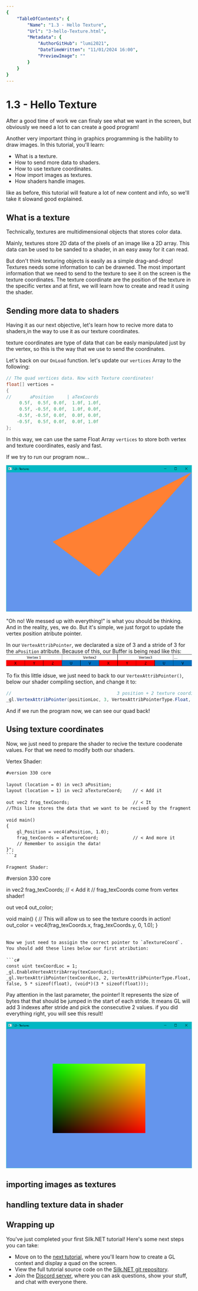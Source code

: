```yaml
---
{
    "TableOfContents": {
        "Name": "1.3 - Hello Texture",
        "Url": "3-hello-Texture.html",
        "Metadata": {
            "AuthorGitHub": "lumi2021",
            "DateTimeWritten": "11/01/2024 16:00",
            "PreviewImage": ""
        }
    }
}
---
```


# 1.3 - Hello Texture
<?# Info "You can view the source code for this tutorial [here](../sources/1.3-final-result.html). This tutorial builds on the previous tutorial. If you haven't read it, you can do so [here](1-hello-window.html)." /?>

After a good time of work we can finaly see what we want in the screen, but obviously we need a lot to can create a good program!

Another very important thing in graphics programming is the hability to draw images. In this tutorial, you'll learn:

* What is a texture.
* How to send more data to shaders.
* How to use texture coordinates.
* How import images as textures.
* How shaders handle images.

like as before, this tutorial will feature a lot of new content and info, so we'll take it slowand good explained.

## What is a texture
Technically, textures are multidimensional objects that stores color data.

Mainly, textures store 2D data of the pixels of an image like a 2D array.
This data can be used to be sanded to a shader, in an easy away for it can read.

<?# Info "there's 1D or 3D texture objects, but we will focus on 2D" /?>

But don't think texturing objects is easily as a simple drag-and-drop! Textures needs some information to can be drawned.
The most important information that we need to send to the texture to see it on the screen is the texture coordinates.
The texture coordinate are the position of the texture in the specific vertex and at first, we will learn how to create
and read it using the shader.


## Sending more data to shaders
Having it as our next objective, let's learn how to recive more data to shaders,in the way to use it as our texture coordinates.

texture coordinates are type of data that can be easly manipulated just by the vertex, so this is the way that we use to send the
coordinates.

Let's back on our `OnLoad` function. let's update our `vertices` Array to the following:
```c#
// The quad vertices data. Now with Texture coordinates!
float[] vertices =
{
//       aPosition     | aTexCoords
     0.5f,  0.5f, 0.0f,  1.0f, 1.0f,
     0.5f, -0.5f, 0.0f,  1.0f, 0.0f,
    -0.5f, -0.5f, 0.0f,  0.0f, 0.0f,
    -0.5f,  0.5f, 0.0f,  0.0f, 1.0f
};
```

In this way, we can use the same Float Array `vertices` to store both vertex and texture coordinates, easly and fast.

If we try to run our program now...

![A really messed up quad!](../../../images/opengl/chapter1/leasson3/messed-up-quad.png)

"Oh no! We messed up with everything!" is what you should be thinking. And in the reality, yes, we do. But it's simple, we just
forgot to update the vertex position atribute pointer.

In our `VertexAttribPointer`, we declarated a size of 3 and a stride of 3 for the `aPosition` atribute.
Because of this, our Buffer is being read like this:
![Buffer reading wrong data](../../../images/opengl/chapter1/leasson3/wrong-pointers.png)

To fix this little idsue, we just need to back to our `VertexAttribPointer()`, below our shader compiling section, and
change it to:
```c#
//                                        3 position + 2 texture coordinates! \/
_gl.VertexAttribPointer(positionLoc, 3, VertexAttribPointerType.Float, false, 5 * sizeof(float), (void*)0);
```

And if we run the program now, we can see our quad back!

## Using texture coordinates
Now, we just need to prepare the shader to recive the texture coodenate values. For that we need to modify both our shaders.

Vertex Shader:
```
#version 330 core

layout (location = 0) in vec3 aPosition;
layout (location = 1) in vec2 aTextureCoord;    // < Add it

out vec2 frag_texCoords;                        // < It
//This line stores the data that we want to be recived by the fragment

void main()
{
    gl_Position = vec4(aPosition, 1.0);
    frag_texCoords = aTextureCoord;             // < And more it
    // Remember to assigin the data!
}";
```z

Fragment Shader:
```
#version 330 core

in vec2 frag_texCoords; // < Add it
// frag_texCoords come from vertex shader!

out vec4 out_color;

void main()
{
    // This will allow us to see the texture coords in action!
    out_color = vec4(frag_texCoords.x, frag_texCoords.y, 0, 1.0);
}
```

Now we just need to assigin the correct pointer to `aTextureCoord`. You should add these lines below our first atribution:

```c#
const uint texCoordLoc = 1;
_gl.EnableVertexAttribArray(texCoordLoc);
_gl.VertexAttribPointer(texCoordLoc, 2, VertexAttribPointerType.Float, false, 5 * sizeof(float), (void*)(3 * sizeof(float)));
```

Pay attention in the last parameter, the pointer! It represents the size of bytes that that should be jumped in the start of
each stride. It means GL will add 3 indexes after stride and pick the consecutive 2 values.
if you did everything right, you will see this result!

![Quad with UVs](../../../images/opengl/chapter1/leasson3/quad-with-uvs.png)


## importing images as textures

## handling texture data in shader


## Wrapping up
You've just completed your first Silk.NET tutorial! Here's some next steps you can take:
* Move on to the [next tutorial](2-hello-quad.html), where you'll learn how to create a GL context and display a quad on the screen.
* View the full tutorial source code on the [Silk.NET git repository](https://github.com/dotnet/Silk.NET/tree/main/examples/CSharp/OpenGL%20Tutorials/Tutorial%201.1%20-%20Hello%20Window).
* Join the [Discord server](https://discord.gg/DTHHXRt), where you can ask questions, show your stuff, and chat with everyone there.
